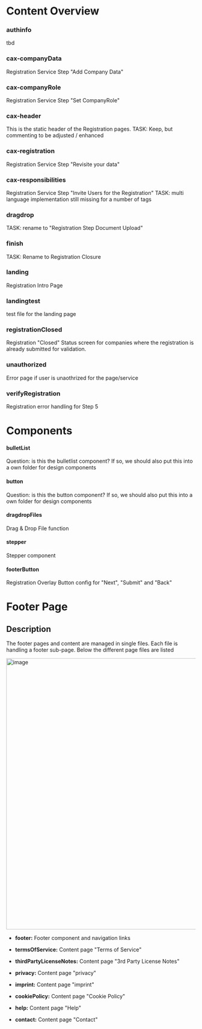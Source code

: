 # Content Overview

### authinfo

tbd

### cax-companyData

Registration Service Step "Add Company Data"

### cax-companyRole

Registration Service Step "Set CompanyRole"

### cax-header

This is the static header of the Registration pages.
TASK: Keep, but commenting to be adjusted / enhanced

### cax-registration

Registration Service Step "Revisite your data"

### cax-responsibilities

Registration Service Step "Invite Users for the Registration"
TASK: multi language implementation still missing for a number of tags

### dragdrop

TASK: rename to "Registration Step Document Upload"

### finish

TASK: Rename to Registration Closure

### landing

Registration Intro Page

### landingtest

test file for the landing page

### registrationClosed

Registration "Closed" Status screen for companies where the registration is already submitted for validation.

### unauthorized

Error page if user is unaothrized for the page/service

### verifyRegistration

Registration error handling for Step 5

# Components

#### bulletList

Question: is this the bulletlist component? If so, we should also put this into a own folder for design components

#### button

Question: is this the button component? If so, we should also put this into a own folder for design components

#### dragdropFiles

Drag & Drop File function

#### stepper

Stepper component

#### footerButton

Registration Overlay Button config for "Next", "Submit" and "Back"

# Footer Page

## Description

The footer pages and content are managed in single files. Each file is handling a footer sub-page. Below the different page files are listed

<img width="721" alt="image" src="https://user-images.githubusercontent.com/94133633/182540141-e178c22d-3df9-4a7a-b819-c2ad2a32ab21.png">

- **footer:** Footer component and navigation links

- **termsOfService:** Content page "Terms of Service"
- **thirdPartyLicenseNotes:** Content page "3rd Party License Notes"
- **privacy:** Content page "privacy"
- **imprint:** Content page "imprint"
- **cookiePolicy:** Content page "Cookie Policy"
- **help:** Content page "Help"
- **contact:** Content page "Contact"
